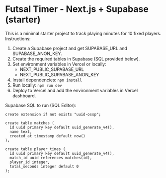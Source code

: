 # Futsal Timer - Next.js + Supabase (starter)

This is a minimal starter project to track playing minutes for 10 fixed players.
Instructions:
1. Create a Supabase project and get SUPABASE_URL and SUPABASE_ANON_KEY.
2. Create the required tables in Supabase (SQL provided below).
3. Set environment variables in Vercel or locally:
   - NEXT_PUBLIC_SUPABASE_URL
   - NEXT_PUBLIC_SUPABASE_ANON_KEY
4. Install dependencies: `npm install`
5. Run locally: `npm run dev`
6. Deploy to Vercel and add the environment variables in Vercel dashboard.

Supabase SQL to run (SQL Editor):
```
create extension if not exists "uuid-ossp";

create table matches (
  id uuid primary key default uuid_generate_v4(),
  name text,
  created_at timestamp default now()
);

create table player_times (
  id uuid primary key default uuid_generate_v4(),
  match_id uuid references matches(id),
  player_id integer,
  total_seconds integer default 0
);
```

